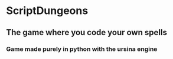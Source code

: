 # ScriptDungeons
##  The game where you code your own spells
### Game made purely in python with the ursina engine 